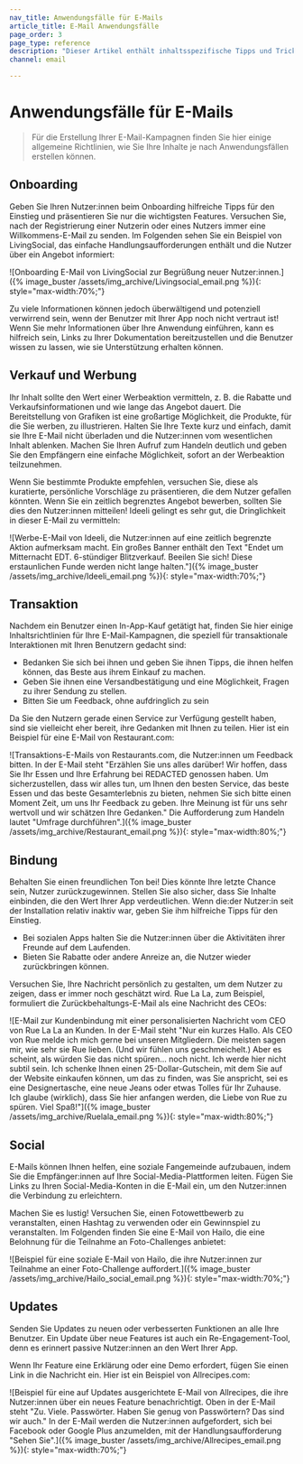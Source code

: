 ```yaml
---
nav_title: Anwendungsfälle für E-Mails
article_title: E-Mail Anwendungsfälle
page_order: 3
page_type: reference
description: "Dieser Artikel enthält inhaltsspezifische Tipps und Tricks für verschiedene E-Mail-Anwendungsfälle."
channel: email

---
```


# Anwendungsfälle für E-Mails

> Für die Erstellung Ihrer E-Mail-Kampagnen finden Sie hier einige allgemeine Richtlinien, wie Sie Ihre Inhalte je nach Anwendungsfällen erstellen können.

## Onboarding

Geben Sie Ihren Nutzer:innen beim Onboarding hilfreiche Tipps für den Einstieg und präsentieren Sie nur die wichtigsten Features. Versuchen Sie, nach der Registrierung einer Nutzerin oder eines Nutzers immer eine Willkommens-E-Mail zu senden. Im Folgenden sehen Sie ein Beispiel von LivingSocial, das einfache Handlungsaufforderungen enthält und die Nutzer über ein Angebot informiert:

\![Onboarding E-Mail von LivingSocial zur Begrüßung neuer Nutzer:innen.]({% image_buster /assets/img_archive/Livingsocial_email.png %}){: style="max-width:70%;"}

Zu viele Informationen können jedoch überwältigend und potenziell verwirrend sein, wenn der Benutzer mit Ihrer App noch nicht vertraut ist! Wenn Sie mehr Informationen über Ihre Anwendung einführen, kann es hilfreich sein, Links zu Ihrer Dokumentation bereitzustellen und die Benutzer wissen zu lassen, wie sie Unterstützung erhalten können.

## Verkauf und Werbung

Ihr Inhalt sollte den Wert einer Werbeaktion vermitteln, z. B. die Rabatte und Verkaufsinformationen und wie lange das Angebot dauert. Die Bereitstellung von Grafiken ist eine großartige Möglichkeit, die Produkte, für die Sie werben, zu illustrieren. Halten Sie Ihre Texte kurz und einfach, damit sie Ihre E-Mail nicht überladen und die Nutzer:innen vom wesentlichen Inhalt ablenken. Machen Sie Ihren Aufruf zum Handeln deutlich und geben Sie den Empfängern eine einfache Möglichkeit, sofort an der Werbeaktion teilzunehmen.

Wenn Sie bestimmte Produkte empfehlen, versuchen Sie, diese als kuratierte, persönliche Vorschläge zu präsentieren, die dem Nutzer gefallen könnten. Wenn Sie ein zeitlich begrenztes Angebot bewerben, sollten Sie dies den Nutzer:innen mitteilen! Ideeli gelingt es sehr gut, die Dringlichkeit in dieser E-Mail zu vermitteln:

\![Werbe-E-Mail von Ideeli, die Nutzer:innen auf eine zeitlich begrenzte Aktion aufmerksam macht. Ein großes Banner enthält den Text "Endet um Mitternacht EDT. 6-stündiger Blitzverkauf. Beeilen Sie sich! Diese erstaunlichen Funde werden nicht lange halten."]({% image_buster /assets/img_archive/Ideeli_email.png %}){: style="max-width:70%;"}

## Transaktion

Nachdem ein Benutzer einen In-App-Kauf getätigt hat, finden Sie hier einige Inhaltsrichtlinien für Ihre E-Mail-Kampagnen, die speziell für transaktionale Interaktionen mit Ihren Benutzern gedacht sind:
- Bedanken Sie sich bei ihnen und geben Sie ihnen Tipps, die ihnen helfen können, das Beste aus ihrem Einkauf zu machen. 
- Geben Sie ihnen eine Versandbestätigung und eine Möglichkeit, Fragen zu ihrer Sendung zu stellen.
- Bitten Sie um Feedback, ohne aufdringlich zu sein

Da Sie den Nutzern gerade einen Service zur Verfügung gestellt haben, sind sie vielleicht eher bereit, ihre Gedanken mit Ihnen zu teilen. Hier ist ein Beispiel für eine E-Mail von Restaurant.com:

\![Transaktions-E-Mails von Restaurants.com, die Nutzer:innen um Feedback bitten. In der E-Mail steht "Erzählen Sie uns alles darüber! Wir hoffen, dass Sie Ihr Essen und Ihre Erfahrung bei REDACTED genossen haben. Um sicherzustellen, dass wir alles tun, um Ihnen den besten Service, das beste Essen und das beste Gesamterlebnis zu bieten, nehmen Sie sich bitte einen Moment Zeit, um uns Ihr Feedback zu geben. Ihre Meinung ist für uns sehr wertvoll und wir schätzen Ihre Gedanken." Die Aufforderung zum Handeln lautet "Umfrage durchführen".]({% image_buster /assets/img_archive/Restaurant_email.png %}){: style="max-width:80%;"}

## Bindung

Behalten Sie einen freundlichen Ton bei! Dies könnte Ihre letzte Chance sein, Nutzer zurückzugewinnen. Stellen Sie also sicher, dass Sie Inhalte einbinden, die den Wert Ihrer App verdeutlichen. Wenn die:der Nutzer:in seit der Installation relativ inaktiv war, geben Sie ihm hilfreiche Tipps für den Einstieg.

- Bei sozialen Apps halten Sie die Nutzer:innen über die Aktivitäten ihrer Freunde auf dem Laufenden.
- Bieten Sie Rabatte oder andere Anreize an, die Nutzer wieder zurückbringen können.

Versuchen Sie, Ihre Nachricht persönlich zu gestalten, um dem Nutzer zu zeigen, dass er immer noch geschätzt wird. Rue La La, zum Beispiel, formuliert die Zurückbehaltungs-E-Mail als eine Nachricht des CEOs:

\![E-Mail zur Kundenbindung mit einer personalisierten Nachricht vom CEO von Rue La La an Kunden. In der E-Mail steht "Nur ein kurzes Hallo. Als CEO von Rue melde ich mich gerne bei unseren Mitgliedern. Die meisten sagen mir, wie sehr sie Rue lieben. (Und wir fühlen uns geschmeichelt.) Aber es scheint, als würden Sie das nicht spüren... noch nicht. Ich werde hier nicht subtil sein. Ich schenke Ihnen einen 25-Dollar-Gutschein, mit dem Sie auf der Website einkaufen können, um das zu finden, was Sie anspricht, sei es eine Designertasche, eine neue Jeans oder etwas Tolles für Ihr Zuhause. Ich glaube (wirklich), dass Sie hier anfangen werden, die Liebe von Rue zu spüren. Viel Spaß!"]({% image_buster /assets/img_archive/Ruelala_email.png %}){: style="max-width:80%;"}

## Social

E-Mails können Ihnen helfen, eine soziale Fangemeinde aufzubauen, indem Sie die Empfänger:innen auf Ihre Social-Media-Plattformen leiten. Fügen Sie Links zu Ihren Social-Media-Konten in die E-Mail ein, um den Nutzer:innen die Verbindung zu erleichtern.

Machen Sie es lustig! Versuchen Sie, einen Fotowettbewerb zu veranstalten, einen Hashtag zu verwenden oder ein Gewinnspiel zu veranstalten. Im Folgenden finden Sie eine E-Mail von Hailo, die eine Belohnung für die Teilnahme an Foto-Challenges anbietet:

\![Beispiel für eine soziale E-Mail von Hailo, die ihre Nutzer:innen zur Teilnahme an einer Foto-Challenge auffordert.]({% image_buster /assets/img_archive/Hailo_social_email.png %}){: style="max-width:70%;"}

## Updates

Senden Sie Updates zu neuen oder verbesserten Funktionen an alle Ihre Benutzer. Ein Update über neue Features ist auch ein Re-Engagement-Tool, denn es erinnert passive Nutzer:innen an den Wert Ihrer App.

Wenn Ihr Feature eine Erklärung oder eine Demo erfordert, fügen Sie einen Link in die Nachricht ein. Hier ist ein Beispiel von Allrecipes.com:

\![Beispiel für eine auf Updates ausgerichtete E-Mail von Allrecipes, die ihre Nutzer:innen über ein neues Feature benachrichtigt. Oben in der E-Mail steht "Zu. Viele. Passwörter. Haben Sie genug von Passwörtern? Das sind wir auch." In der E-Mail werden die Nutzer:innen aufgefordert, sich bei Facebook oder Google Plus anzumelden, mit der Handlungsaufforderung "Sehen Sie".]({% image_buster /assets/img_archive/Allrecipes_email.png %}){: style="max-width:70%;"}



